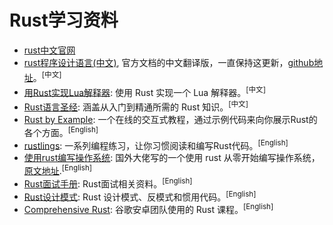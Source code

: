 # Rust学习资料

- [rust中文官网](https://www.rust-lang.org/zh-CN/)
- [rust程序设计语言(中文)](https://kaisery.github.io/trpl-zh-cn/), 官方文档的中文翻译版，一直保持这更新，[github地址](https://github.com/KaiserY/trpl-zh-cn)。<sup>[中文]</sup>
- [用Rust实现Lua解释器](https://github.com/WuBingzheng/build-lua-in-rust): 使用 Rust 实现一个 Lua 解释器。<sup>[中文]</sup>
- [Rust语言圣经](https://github.com/sunface/rust-course): 涵盖从入门到精通所需的 Rust 知识。<sup>[中文]</sup>
- [Rust by Example](https://doc.rust-lang.org/rust-by-example/): 一个在线的交互式教程，通过示例代码来向你展示Rust的各个方面。<sup>[English]</sup>
- [rustlings](https://github.com/rust-lang/rustlings): 一系列编程练习，让你习惯阅读和编写Rust代码。<sup>[English]</sup>
- [使用rust编写操作系统](https://github.com/rustcc/writing-an-os-in-rust): 国外大佬写的一个使用 rust 从零开始编写操作系统，[原文地址](https://os.phil-opp.com/).<sup>[English]</sup>
- [Rust面试手册](https://github.com/imhq/rust-interview-handbook): Rust面试相关资料。<sup>[English]</sup>
- [Rust设计模式](https://github.com/rust-unofficial/patterns): Rust 设计模式、反模式和惯用代码。<sup>[English]</sup>
- [Comprehensive Rust](https://github.com/google/comprehensive-rust): 谷歌安卓团队使用的 Rust 课程。<sup>[English]</sup>
